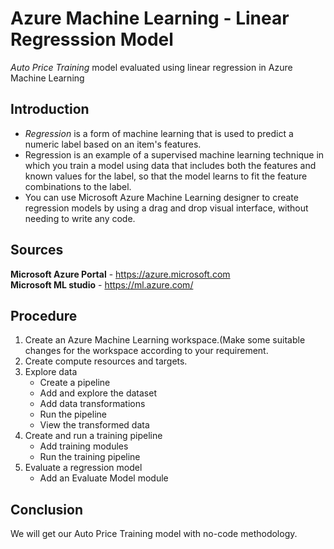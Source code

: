 # Azure Machine Learning - Linear Regresssion Model
_Auto Price Training_ model evaluated using linear regression in Azure Machine Learning  

## Introduction  
* _Regression_ is a form of machine learning that is used to predict a numeric label based on an item's features.  
* Regression is an example of a supervised machine learning technique in which you train a model using data that includes both the features and known values for the label, so that the model learns to fit the feature combinations to the label.  
* You can use Microsoft Azure Machine Learning designer to create regression models by using a drag and drop visual interface, without needing to write any code.  

## Sources
**Microsoft Azure Portal** - https://azure.microsoft.com  
**Microsoft ML studio** - https://ml.azure.com/  

## Procedure 
1. Create an Azure Machine Learning workspace.(Make some suitable changes for the workspace according to your requirement.  
2. Create compute resources and targets.
3. Explore data  
     * Create a pipeline  
     * Add and explore the dataset
     * Add data transformations
     * Run the pipeline
     * View the transformed data
4. Create and run a training pipeline  
     * Add training modules
     * Run the training pipeline  
5. Evaluate a regression model
     * Add an Evaluate Model module  
     
## Conclusion  
We will get our Auto Price Training model with no-code methodology.
     
     
